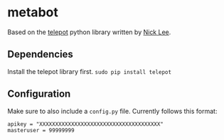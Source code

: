 # metabot

Based on the [telepot](https://github.com/nickoala/telepot) python library written by [Nick Lee](https://github.com/nickoala).

## Dependencies
Install the telepot library first. `sudo pip install telepot`

## Configuration
Make sure to also include a `config.py` file. Currently follows this format:
```
apikey = "XXXXXXXXXXXXXXXXXXXXXXXXXXXXXXXXXXXXXX"
masteruser = 99999999
```

